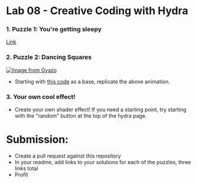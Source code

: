 # Lab 08 - Creative Coding with Hydra

### 1. Puzzle 1: You're getting sleepy

[Link](https://hydra.ojack.xyz/?code=JTJGJTJGJTIwbGljZW5zZWQlMjB3aXRoJTIwQ0MlMjBCWS1OQy1TQSUyMDQuMCUyMGh0dHBzJTNBJTJGJTJGY3JlYXRpdmVjb21tb25zLm9yZyUyRmxpY2Vuc2VzJTJGYnktbmMtc2ElMkY0LjAlMkYlMEFzaGFwZSg5OSUyQyUyMDAuNSUyQyUyMDApLmNvbG9yKDElMkMlMjAwJTJDJTIwMSkubXVsdChvc2MoNjAlMkMtMC4xJTJDMCkua2FsZWlkKDUwKSklMEElMjAlMjAuc2Nyb2xsWCglNUItMC4yJTJDMC4yJTVELnNtb290aCgpKSUwQSUyMCUyMC5vdXQobzApJTBBJTBBcmVuZGVyKG8wKSUwQSUwQQ%3D%3D)

### 2. Puzzle 2: Dancing Squares
[![Image from Gyazo](https://i.gyazo.com/95ace79f6d2ca24f563a6a79fdcc4f51.gif)](https://gyazo.com/95ace79f6d2ca24f563a6a79fdcc4f51)

   * Starting with [this code](https://hydra.ojack.xyz/?sketch_id=FpvaIGZZzA87TUA4) as a base, replicate the above animation.
     
### 3. Your own cool effect!

   * Create your own shader effect! If you need a starting point, try starting with the "random" button at the top of the hydra page.
  
# Submission:
- Create a pull request against this repository
- In your readme, add links to your solutions for each of the puzzles, three links total
- Profit
